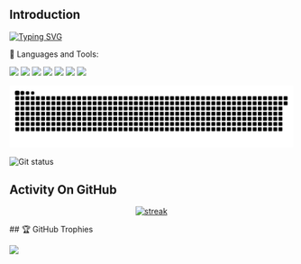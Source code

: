 ## Introduction

[![Typing SVG](https://readme-typing-svg.demolab.com?font=Fira+Code&pause=1000&color=C7F720&random=false&width=435&lines=Hi+%F0%9F%91%8B!;I+am+Bekzod+(Beka))](https://git.io/typing-svg)

🚀 Languages and Tools:

![](https://img.shields.io/badge/-Python-3776AB?logo=Python&logoColor=fff)
![](https://img.shields.io/badge/-Django-092E20?logo=Django&logoColor=fff)
![](https://img.shields.io/badge/-Git-F05032?logo=Git&logoColor=fff)
![](https://img.shields.io/badge/-GitHub-181717?logo=GitHub&logoColor=fff)
![](https://img.shields.io/badge/-Docker-2496ED?logo=Docker&logoColor=fff)
![](https://img.shields.io/badge/-Postgresql-4169E1?logo=Postgresql&logoColor=fff)
![](https://img.shields.io/badge/-Sqlite3-003B57?logo=Sqlite3&logoColor=fff)


![Git hub snake](https://raw.githubusercontent.com/theMir8/theMir8/9973dc63b67e2628603de8868cce7a069ff00873/github-contribution-grid-snake.svg)

![Git status](https://github-readme-stats.vercel.app/api?username=Begzod2004&count_private=true&show_icons=true&theme=radical)

## Activity On GitHub

<p align="center">
  <a href="https://github.com/Begzod2004">      
<img title="stats" alt="streak" src="https://github-readme-streak-stats.herokuapp.com/?user=Thinkright20&theme=dark&hide_border=true&stroke=f53b3b"/>
</a> 
</p>
## 🏆 GitHub Trophies

![](https://github-profile-trophy.vercel.app/?username=Begzod2004&theme=radical&no-frame=false&no-bg=false&margin-w=4)



